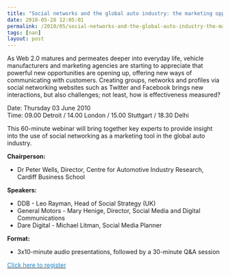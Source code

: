 ```yaml
---
title: "Social networks and the global auto industry: the marketing opportunity"
date: 2010-05-28 12:05:01
permalink: /2010/05/social-networks-and-the-global-auto-industry-the-marketing-opportunity.html
tags: [nan]
layout: post
---
```


As Web 2.0 matures and permeates deeper into everyday life, vehicle manufacturers and marketing agencies are starting to appreciate that powerful new opportunities are opening up, offering new ways of communicating with customers. Creating groups, networks and profiles via social networking websites such as Twitter and Facebook brings new interactions, but also challenges; not least, how is effectiveness measured? <p>Date: Thursday 03 June 2010<br />Time: 09.00 Detroit / 14.00 London / 15.00 Stuttgart / 18.30 Delhi</p> <p>This 60-minute webinar will bring together key experts to provide insight into the use of social networking as a marketing tool in the global auto industry.</p> <p><strong>Chairperson:</strong></p> <ul> <li>Dr Peter Wells, Director, Centre for Automotive Industry Research, Cardiff Business School</li> </ul> <p><strong>Speakers:</strong></p> <ul> <li>DDB - Leo Rayman, Head of Social Strategy (UK)</li> <li>General Motors - Mary Henige, Director, Social Media and Digital Communications</li> <li>Dare Digital - Michael Litman, Social Media Planner</li> </ul> <p><strong>Format:</strong></p> <ul> <li>3x10-minute audio presentations, followed by a 30-minute Q&A session</li> </ul>  <p><a href="http://social-networks-and-the-global-auto-industry.eventbrite.com"><font color="#2184c5">Click here to register</font></a></p>
